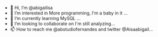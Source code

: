 - 👋 Hi, I’m @abigailisa
- 👀 I’m interested in More programming, I'm a baby in it ...
- 🌱 I’m currently learning MySQL ...
- 💞️ I’m looking to collaborate on I'm still analyzing...
- 📫 How to reach me @abstudiofernandes and twitter @Aisaabigail...

<!---
abigailisa/abigailisa is a ✨ special ✨ repository because its `README.md` (this file) appears on your GitHub profile.
You can click the Preview link to take a look at your changes.
--->
